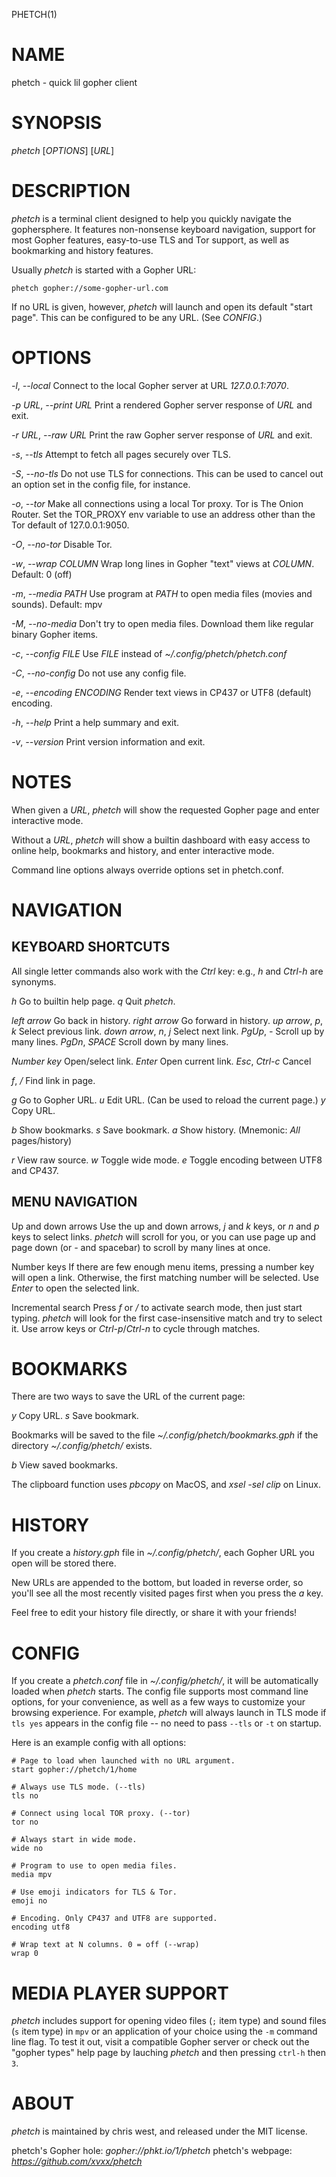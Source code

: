 PHETCH(1)

# NAME

phetch - quick lil gopher client

# SYNOPSIS

*phetch* [_OPTIONS_] [_URL_]

# DESCRIPTION

*phetch* is a terminal client designed to help you quickly navigate
the gophersphere. It features non-nonsense keyboard navigation,
support for most Gopher features, easy-to-use TLS and Tor support, as
well as bookmarking and history features.

Usually *phetch* is started with a Gopher URL:

	phetch gopher://some-gopher-url.com

If no URL is given, however, *phetch* will launch and open its default
"start page". This can be configured to be any URL. (See *CONFIG*.)

# OPTIONS

*-l*, *--local*
	Connect to the local Gopher server at URL _127.0.0.1:7070_.

*-p* _URL_, *--print* _URL_
	Print a rendered Gopher server response of _URL_ and exit.

*-r* _URL_, *--raw* _URL_
	Print the raw Gopher server response of _URL_ and exit.

*-s*, *--tls*
	Attempt to fetch all pages securely over TLS.

*-S*, *--no-tls*
	Do not use TLS for connections. This can be used to cancel out an
	option set in the config file, for instance.

*-o*, *--tor*
	Make all connections using a local Tor proxy.
	Tor is The Onion Router.
	Set the TOR_PROXY env variable to use an address other than the
	Tor default of 127.0.0.1:9050.

*-O*, *--no-tor*
	Disable Tor.

*-w*, *--wrap* _COLUMN_
	Wrap long lines in Gopher "text" views at _COLUMN_.
	Default: 0 (off)

*-m*, *--media* _PATH_
	Use program at _PATH_ to open media files (movies and sounds).
	Default: mpv

*-M*, *--no-media*
	Don't try to open media files. Download them like regular binary
	Gopher items.

*-c*, *--config* _FILE_
	Use _FILE_ instead of _~/.config/phetch/phetch.conf_

*-C*, *--no-config*
	Do not use any config file.

*-e*, *--encoding* _ENCODING_
	Render text views in CP437 or UTF8 (default) encoding.

*-h*, *--help*
	Print a help summary and exit.

*-v*, *--version*
	Print version information and exit.

# NOTES

When given a _URL_, *phetch* will show the requested Gopher page and
enter interactive mode.

Without a _URL_, *phetch* will show a builtin dashboard with easy
access to online help, bookmarks and history, and enter interactive
mode.

Command line options always override options set in phetch.conf.

# NAVIGATION

## KEYBOARD SHORTCUTS

All single letter commands also work with the *Ctrl* key: e.g., *h*
and *Ctrl-h* are synonyms.

*h*
	Go to builtin help page.
*q*
	Quit *phetch*.

*left arrow*
	Go back in history.
*right arrow*
	Go forward in history.
*up arrow*, *p*, *k*
	Select previous link.
*down arrow*, *n*, *j*
	Select next link.
*PgUp*, *-*
	Scroll up by many lines.
*PgDn*, *SPACE*
	Scroll down by many lines.

*Number key*
	Open/select link.
*Enter*
	Open current link.
*Esc*, *Ctrl-c*
	Cancel

*f*, */*
	Find link in page.

*g*
	Go to Gopher URL.
*u*
	Edit URL. (Can be used to reload the current page.)
*y*
	Copy URL.

*b*
	Show bookmarks.
*s*
	Save bookmark.
*a*
	Show history. (Mnemonic: *All* pages/history)

*r*
	View raw source.
*w*
	Toggle wide mode.
*e*
	Toggle encoding between UTF8 and CP437.

## MENU NAVIGATION

Up and down arrows
	Use the up and down arrows, *j* and *k* keys, or *n* and *p*
	keys to select links. *phetch* will scroll for you, or you can
	use page up and page down (or *-* and spacebar) to scroll by
	many lines at once.

Number keys
	If there are few enough menu items, pressing a number key will
	open a link. Otherwise, the first matching number will be
	selected. Use *Enter* to open the selected link.

Incremental search
	Press *f* or */* to activate search mode, then just start
	typing. *phetch* will look for the first case-insensitive match
	and try to select it. Use arrow keys or *Ctrl-p*/*Ctrl-n* to cycle
	through matches.

# BOOKMARKS

There are two ways to save the URL of the current page:

*y*
	Copy URL.
*s*
	Save bookmark.

Bookmarks will be saved to the file _~/.config/phetch/bookmarks.gph_ if
the directory _~/.config/phetch/_ exists.

*b*
	View saved bookmarks.

The clipboard function uses *pbcopy* on MacOS, and *xsel* _-sel clip_
on Linux.

# HISTORY

If you create a _history.gph_ file in _~/.config/phetch/_, each Gopher
URL you open will be stored there.

New URLs are appended to the bottom, but loaded in reverse order, so
you'll see all the most recently visited pages first when you press
the *a* key.

Feel free to edit your history file directly, or share it with your
friends!

# CONFIG

If you create a _phetch.conf_ file in _~/.config/phetch/_, it will be
automatically loaded when *phetch* starts. The config file supports
most command line options, for your convenience, as well as a few ways
to customize your browsing experience. For example, *phetch* will
always launch in TLS mode if `tls yes` appears in the  config file --
no need to pass `--tls` or `-t` on startup.

Here is an example config with all options:

```
# Page to load when launched with no URL argument.
start gopher://phetch/1/home

# Always use TLS mode. (--tls)
tls no

# Connect using local TOR proxy. (--tor)
tor no

# Always start in wide mode.
wide no

# Program to use to open media files.
media mpv

# Use emoji indicators for TLS & Tor.
emoji no

# Encoding. Only CP437 and UTF8 are supported.
encoding utf8

# Wrap text at N columns. 0 = off (--wrap)
wrap 0
```

# MEDIA PLAYER SUPPORT

*phetch* includes support for opening video files (`;` item type) and
sound files (`s` item type) in `mpv` or an application of your choice
using the `-m` command line flag. To test it out, visit a compatible
Gopher server or check out the "gopher types" help page by lauching
*phetch* and then pressing `ctrl-h` then `3`.

# ABOUT

*phetch* is maintained by chris west, and released under the MIT license.

phetch's Gopher hole:
	_gopher://phkt.io/1/phetch_
phetch's webpage:
	_https://github.com/xvxx/phetch_
